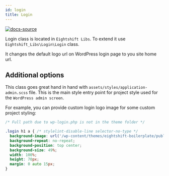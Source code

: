 ```yaml
---
id: login
title: Login
---
```

[![docs-source](https://img.shields.io/badge/source-eigthshift--libs-blue?style=for-the-badge&logo=php&labelColor=2a2a2a)](https://github.com/duenneffe/eightshift-libs/tree/v2.0.0/src/login/class-login.php)

Login class is located in `Eightshift Libs`. To extend it use `Eightshift_Libs\Login\Login` class.

It changes the default logo url on WordPress login page to you site home url.

## Additional options

This class goes great hand in hand with `assets/styles/application-admin.scss` file. This is the main style entry point for project style used for the `WordPress admin screen`.

For example, you can provide custom login logo image for some custom project styling:

```scss
/* Full path due to wp-login.php is not in the theme folder */

.login h1 a { /* stylelint-disable-line selector-no-type */
  background-image: url('/wp-content/themes/eightshift-boilerplate/public/logo.svg');
  background-repeat: no-repeat;
  background-position: top center;
  background-size: 49%;
  width: 100%;
  height: 70px;
  margin: 0 auto 15px;
}

```
